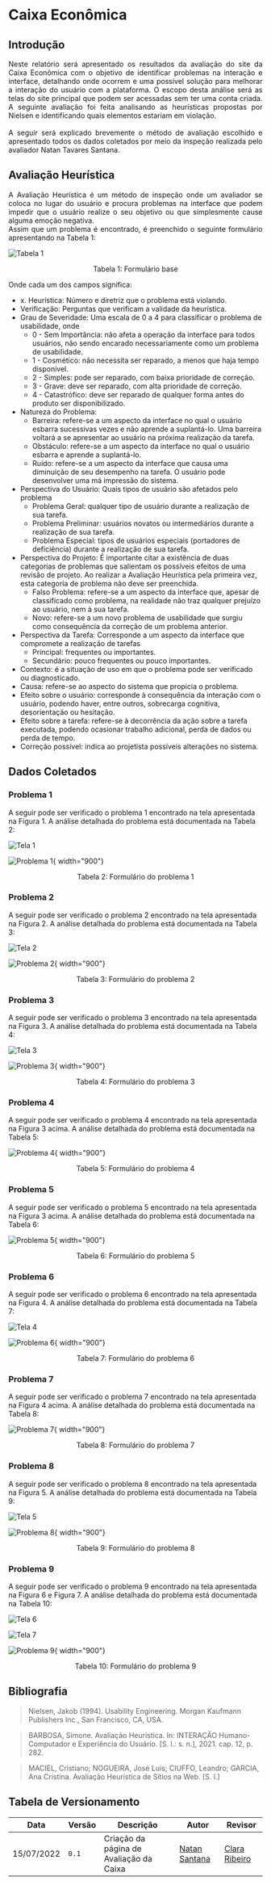# Caixa Econômica

## Introdução

<div style="text-align: justify">
Neste relatório será apresentado os resultados da avaliação do site da Caixa Econômica com o objetivo
de identificar problemas na interação e interface, detalhando onde ocorrem e uma possível solução para
melhorar a interação do usuário com a plataforma. O escopo desta análise será as telas do site principal
que podem ser acessadas sem ter uma conta criada. A seguinte avaliação foi feita analisando as
heurísticas propostas por Nielsen e identificando quais elementos estariam em violação.
<br/><br/>
A seguir será explicado brevemente o método de avaliação escolhido e apresentado todos os dados
coletados por meio da inspeção realizada pelo avaliador Natan Tavares Santana.
</div>

## Avaliação Heurística

<div style="text-align: justify">
A Avaliação Heurística é um método de inspeção onde um avaliador se coloca no lugar do usuário e
procura problemas na interface que podem impedir que o usuário realize o seu objetivo ou que
simplesmente cause alguma emoção negativa.
<br/>
Assim que um problema é encontrado, é preenchido o seguinte formulário apresentando na Tabela 1:
</div>

![Tabela 1](../../assets/avaliacao/caixa/fomularioBase.png)
<div style="text-align: center">
<p>Tabela 1: Formulário base</p>
</div>

Onde cada um dos campos significa:

- x. Heurística: Número e diretriz que o problema está violando.
- Verificação: Perguntas que verificam a validade da heurística.
- Grau de Severidade: Uma escala de 0 a 4 para classificar o problema de usabilidade, onde
    - 0 - Sem Importância: não afeta a operação da interface para todos usuários, não sendo encarado necessariamente como um problema de usabilidade.
    - 1 - Cosmético: não necessita ser reparado, a menos que haja tempo disponível.
    - 2 - Simples: pode ser reparado, com baixa prioridade de correção.
    - 3 - Grave: deve ser reparado, com alta prioridade de correção.
    - 4 - Catastrófico: deve ser reparado de qualquer forma antes do produto ser disponibilizado.
- Natureza do Problema:
    - Barreira: refere-se a um aspecto da interface no qual o usuário esbarra sucessivas vezes e não aprende a suplantá-lo. Uma barreira voltará a se apresentar ao usuário na próxima realização da tarefa.
    - Obstáculo: refere-se a um aspecto da interface no qual o usuário esbarra e aprende a suplantá-lo.
    - Ruído: refere-se a um aspecto da interface que causa uma diminuição de seu desempenho na tarefa. O usuário pode desenvolver uma má impressão do sistema.
- Perspectiva do Usuário: Quais tipos de usuário são afetados pelo problema
    - Problema Geral: qualquer tipo de usuário durante a realização de sua tarefa.
    - Problema Preliminar: usuários novatos ou intermediários durante a realização de sua tarefa.
    - Problema Especial: tipos de usuários especiais (portadores de deficiência) durante a realização de sua tarefa.
- Perspectiva do Projeto: É importante citar a existência de duas categorias de problemas que salientam os possíveis efeitos de uma revisão de projeto. Ao realizar a Avaliação Heurística pela primeira vez, esta categoria de problema não deve ser preenchida.
    - Falso Problema: refere-se a um aspecto da interface que, apesar de classificado como problema, na realidade não traz qualquer prejuízo ao usuário, nem à sua tarefa.
    - Novo: refere-se a um novo problema de usabilidade que surgiu como consequência da correção de um problema anterior.
- Perspectiva da Tarefa: Corresponde a um aspecto da interface que compromete a realização de tarefas
    - Principal: frequentes ou importantes.
    - Secundário: pouco frequentes ou pouco importantes.
- Contexto: é a situação de uso em que o problema pode ser verificado ou diagnosticado.
- Causa: refere-se ao aspecto do sistema que propicia o problema.
- Efeito sobre o usuário: corresponde à consequência da interação com o usuário, podendo haver, entre outros, sobrecarga cognitiva, desorientação ou hesitação.
- Efeito sobre a tarefa: refere-se à decorrência da ação sobre a tarefa executada, podendo ocasionar trabalho adicional, perda de dados ou perda de tempo.
- Correção possível: indica ao projetista possíveis alterações no sistema.

## Dados Coletados

### Problema 1
A seguir pode ser verificado o problema 1 encontrado na tela apresentada na Figura 1. A análise detalhada do problema está documentada na Tabela 2:

![Tela 1](../../assets/avaliacao/caixa/tela1.png)

![Problema 1](../../assets/avaliacao/caixa/problema1.png){ width="900"}
<div style="text-align: center">
<p>Tabela 2: Formulário do problema 1</p>
</div>

### Problema 2
A seguir pode ser verificado o problema 2 encontrado na tela apresentada na Figura 2. A análise detalhada do problema está documentada na Tabela 3:

![Tela 2](../../assets/avaliacao/caixa/tela2.png)

![Problema 2](../../assets/avaliacao/caixa/problema2.png){ width="900"}
<div style="text-align: center">
<p>Tabela 3: Formulário do problema 2</p>
</div>

### Problema 3
A seguir pode ser verificado o problema 3 encontrado na tela apresentada na Figura 3. A análise detalhada do problema está documentada na Tabela 4:

![Tela 3](../../assets/avaliacao/caixa/tela3.png)

![Problema 3](../../assets/avaliacao/caixa/problema3.png){ width="900"}
<div style="text-align: center">
<p>Tabela 4: Formulário do problema 3</p>
</div>

### Problema 4
A seguir pode ser verificado o problema 4 encontrado na tela apresentada na Figura 3 acima. A análise detalhada do problema está documentada na Tabela 5:

![Problema 4](../../assets/avaliacao/caixa/problema4.png){ width="900"}
<div style="text-align: center">
<p>Tabela 5: Formulário do problema 4</p>
</div>

### Problema 5
A seguir pode ser verificado o problema 5 encontrado na tela apresentada na Figura 3 acima. A análise detalhada do problema está documentada na Tabela 6:

![Problema 5](../../assets/avaliacao/caixa/problema5.png){ width="900"}
<div style="text-align: center">
<p>Tabela 6: Formulário do problema 5</p>
</div>

### Problema 6
A seguir pode ser verificado o problema 6 encontrado na tela apresentada na Figura 4. A análise detalhada do problema está documentada na Tabela 7:

![Tela 4](../../assets/avaliacao/caixa/tela4.png)

![Problema 6](../../assets/avaliacao/caixa/problema6.png){ width="900"}
<div style="text-align: center">
<p>Tabela 7: Formulário do problema 6</p>
</div>

### Problema 7
A seguir pode ser verificado o problema 7 encontrado na tela apresentada na Figura 4 acima. A análise detalhada do problema está documentada na Tabela 8:

![Problema 7](../../assets/avaliacao/caixa/problema7.png){ width="900"}
<div style="text-align: center">
<p>Tabela 8: Formulário do problema 7</p>
</div>

### Problema 8
A seguir pode ser verificado o problema 8 encontrado na tela apresentada na Figura 5. A análise detalhada do problema está documentada na Tabela 9:

![Tela 5](../../assets/avaliacao/caixa/tela5.png)

![Problema 8](../../assets/avaliacao/caixa/problema8.png){ width="900"}
<div style="text-align: center">
<p>Tabela 9: Formulário do problema 8</p>
</div>

### Problema 9
A seguir pode ser verificado o problema 9 encontrado na tela apresentada na Figura 6 e Figura 7. A análise detalhada do problema está documentada na Tabela 10:

![Tela 6](../../assets/avaliacao/caixa/tela6.png)

![Tela 7](../../assets/avaliacao/caixa/tela7.png)

![Problema 9](../../assets/avaliacao/caixa/problema9.png){ width="900"}
<div style="text-align: center">
<p>Tabela 10: Formulário do problema 9</p>
</div>

## Bibliografia
> Nielsen, Jakob (1994). Usability Engineering. Morgan Kaufmann Publishers Inc., San Francisco, CA, USA.

> BARBOSA, Simone. Avaliação Heurística. In: INTERAÇÃO Humano-Computador e Experiência do Usuário. [S. l.: s. n.], 2021. cap. 12, p. 282.

> MACIEL, Cristiano; NOGUEIRA, José Luis; CIUFFO, Leandro; GARCIA, Ana Cristina. Avaliação Heurística de Sítios na Web. [S. l.]

## Tabela de Versionamento

| Data | Versão | Descrição | Autor | Revisor |
| ---- | ------ | --------- | ----- | ------- |
| 15/07/2022 | `0.1`  | Criação da página de Avaliação da Caixa | [Natan Santana](https://github.com/Neitan2001) | [Clara Ribeiro](https://github.com/clara-ribeiro)